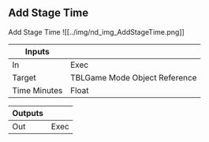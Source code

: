 ## Add Stage Time
Add Stage Time
![[../img/nd_img_AddStageTime.png]]

|Inputs||
|--|--|
| In | Exec |
| Target | TBLGame Mode Object Reference |
| Time Minutes | Float |

|Outputs||
|--|--|
| Out | Exec |

